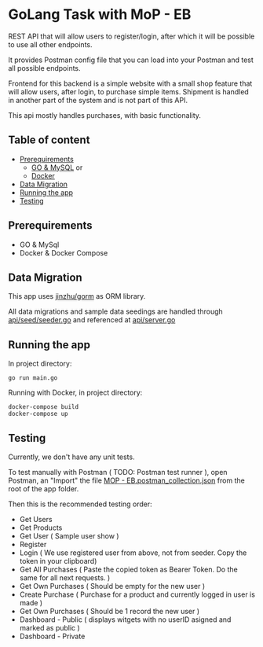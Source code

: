 

GoLang Task with MoP - EB
======================

REST API that will allow users to register/login, after which it will be possible to use all other endpoints.

It provides Postman config file that you can load into your Postman and test all possible endpoints.

Frontend for this backend is a simple website with a small shop feature that will allow users, after login, to purchase simple items.
Shipment is handled in another part of the system and is not part of this API.

This api mostly handles purchases, with basic functionality.

## Table of content

- [Prerequirements](#prerequirements)
    - [GO & MySQL](#go) or
    - [Docker](#docker)
- [Data Migration](#data-migration)
- [Running the app](#running)
- [Testing](#testing)

## Prerequirements

- GO & MySql
- Docker & Docker Compose

## Data Migration

This app uses [jinzhu/gorm](http://github.com/jinzhu/gorm) as ORM library.

All data migrations and sample data seedings are handled through [api/seed/seeder.go](api/seed/seeder.go) and referenced at [api/server.go](api/server.go)


## Running the app

In project directory:
```
go run main.go
```

Running with Docker, in project directory:
```
docker-compose build
docker-compose up
```

## Testing

Currently, we don't have any unit tests.

To test manually with Postman ( TODO: Postman test runner ),
open Postman, an "Import" the file [MOP - EB.postman_collection.json](MOP%20-%20EB.postman_collection.json) from the root of the app folder.

Then this is the recommended testing order:

 - Get Users
 - Get Products
 - Get User ( Sample user show )
 - Register
 - Login ( We use registered user from above, not from seeder. Copy the token in your clipboard)
 - Get All Purchases ( Paste the copied token as Bearer Token. Do the same for all next requests. )
 - Get Own Purchases ( Should be empty for the new user )
 - Create Purchase ( Purchase for a product and currently logged in user is made )
 - Get Own Purchases ( Should be 1 record the new user )
 - Dashboard - Public ( displays witgets with no userID asigned and marked as public )
 - Dashboard - Private

